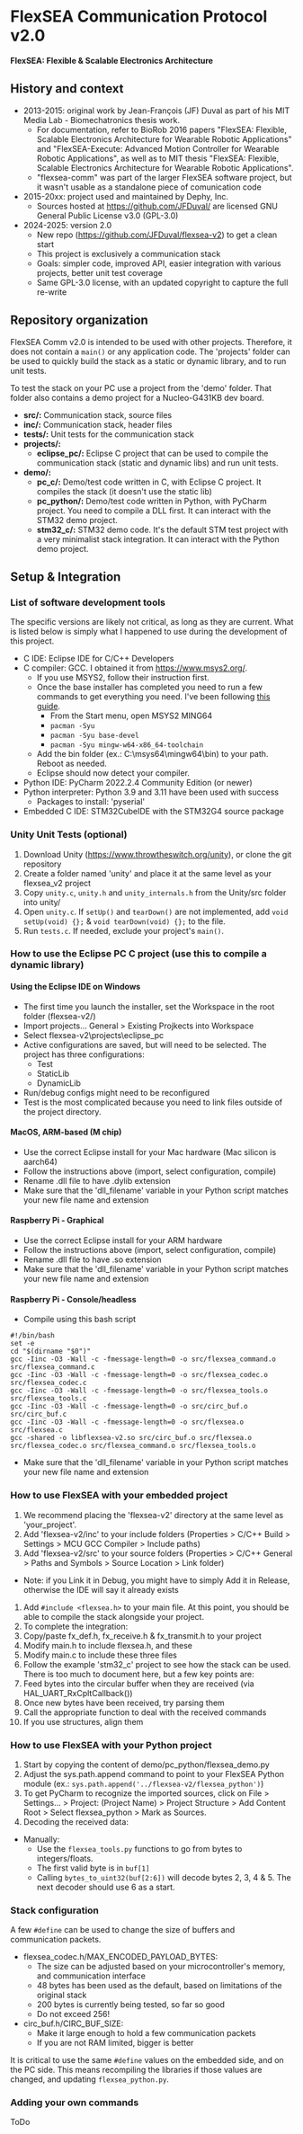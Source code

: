# FlexSEA Communication Protocol v2.0

**FlexSEA: Flexible & Scalable Electronics Architecture**

## History and context

- 2013-2015: original work by Jean-François (JF) Duval as part of his MIT Media Lab - Biomechatronics thesis work.
  - For documentation, refer to BioRob 2016 papers "FlexSEA: Flexible, Scalable Electronics Architecture for Wearable Robotic Applications" and "FlexSEA-Execute: Advanced Motion Controller for Wearable Robotic Applications", as well as to MIT thesis "FlexSEA: Flexible, Scalable Electronics Architecture for Wearable Robotic Applications".
  - "flexsea-comm" was part of the larger FlexSEA software project, but it wasn't usable as a standalone piece of comunication code
- 2015-20xx: project used and maintained by Dephy, Inc.
  - Sources hosted at https://github.com/JFDuval/ are licensed GNU General Public License v3.0 (GPL-3.0)
- 2024-2025: version 2.0
  - New repo (https://github.com/JFDuval/flexsea-v2) to get a clean start
  - This project is exclusively a communication stack
  - Goals: simpler code, improved API, easier integration with various projects, better unit test coverage
  - Same GPL-3.0 license, with an updated copyright to capture the full re-write

## Repository organization

FlexSEA Comm v2.0 is intended to be used with other projects. Therefore, it does not contain a `main()` or any application code. The 'projects' folder can be used to quickly build the stack as a static or dynamic library, and to run unit tests.

To test the stack on your PC use a project from the 'demo' folder. That folder also contains a demo project for a Nucleo-G431KB dev board.

- **src/:** Communication stack, source files
- **inc/:** Communication stack, header files
- **tests/:** Unit tests for the communication stack
- **projects/:**
  - **eclipse_pc/:** Eclipse C project that can be used to compile the communication stack (static and dynamic libs) and run unit tests.
- **demo/:**
  - **pc_c/:** Demo/test code written in C, with Eclipse C project. It compiles the stack (it doesn't use the static lib)
  - **pc_python/:** Demo/test code written in Python, with PyCharm project. You need to compile a DLL first. It can interact with the STM32 demo project.
  - **stm32_c/:** STM32 demo code. It's the default STM test project with a very minimalist stack integration. It can interact with the Python demo project.

## Setup & Integration

### List of software development tools

The specific versions are likely not critical, as long as they are current. What is listed below is simply what I happened to use during the development of this project.

- C IDE: Eclipse IDE for C/C++ Developers
- C compiler: GCC. I obtained it from https://www.msys2.org/.
  - If you use MSYS2, follow their instruction first.
  - Once the base installer has completed you need to run a few commands to get everything you need. I've been following [this guide](C:\msys64\mingw64\bin).
    - From the Start menu, open MSYS2 MING64
	- `pacman -Syu`
	- `pacman -Syu base-devel`
	- `pacman -Syu mingw-w64-x86_64-toolchain`
  - Add the bin folder (ex.: C:\msys64\mingw64\bin) to your path. Reboot as needed.
  - Eclipse should now detect your compiler.
- Python IDE: PyCharm 2022.2.4 Community Edition (or newer)
- Python interpreter: Python 3.9 and 3.11 have been used with success
  - Packages to install: 'pyserial'
- Embedded C IDE: STM32CubeIDE with the STM32G4 source package

### Unity Unit Tests (optional)

1. Download Unity (https://www.throwtheswitch.org/unity), or clone the git repository
1. Create a folder named 'unity' and place it at the same level as your flexsea_v2 project
1. Copy `unity.c`, `unity.h` and `unity_internals.h` from the Unity/src folder into unity/ 
1. Open `unity.c`. If `setUp()` and `tearDown()` are not implemented, add `void setUp(void) {};` & `void tearDown(void) {};` to the file.
1. Run `tests.c`. If needed, exclude your project's `main()`.

### How to use the Eclipse PC C project (use this to compile a dynamic library)

#### Using the Eclipse IDE on Windows

- The first time you launch the installer, set the Workspace in the root folder (flexsea-v2/)
- Import projects... General > Existing Projkects into Workspace
- Select flexsea-v2\projects\eclipse_pc
- Active configurations are saved, but will need to be selected. The project has three configurations:
  - Test
  - StaticLib
  - DynamicLib
- Run/debug configs might need to be reconfigured
- Test is the most complicated because you need to link files outside of the project directory.

#### MacOS, ARM-based (M chip)

- Use the correct Eclipse install for your Mac hardware (Mac silicon is aarch64)
- Follow the instructions above (import, select configuration, compile)
- Rename .dll file to have .dylib extension
- Make sure that the 'dll_filename' variable in your Python script matches your new file name and extension

#### Raspberry Pi - Graphical

- Use the correct Eclipse install for your ARM hardware
- Follow the instructions above (import, select configuration, compile)
- Rename .dll file to have .so extension
- Make sure that the 'dll_filename' variable in your Python script matches your new file name and extension

#### Raspberry Pi - Console/headless

- Compile using this bash script

```
#!/bin/bash
set -e
cd "$(dirname "$0")"
gcc -Iinc -O3 -Wall -c -fmessage-length=0 -o src/flexsea_command.o src/flexsea_command.c
gcc -Iinc -O3 -Wall -c -fmessage-length=0 -o src/flexsea_codec.o src/flexsea_codec.c
gcc -Iinc -O3 -Wall -c -fmessage-length=0 -o src/flexsea_tools.o src/flexsea_tools.c
gcc -Iinc -O3 -Wall -c -fmessage-length=0 -o src/circ_buf.o src/circ_buf.c
gcc -Iinc -O3 -Wall -c -fmessage-length=0 -o src/flexsea.o src/flexsea.c
gcc -shared -o libflexsea-v2.so src/circ_buf.o src/flexsea.o src/flexsea_codec.o src/flexsea_command.o src/flexsea_tools.o
```

- Make sure that the 'dll_filename' variable in your Python script matches your new file name and extension

### How to use FlexSEA with your embedded project

1. We recommend placing the 'flexsea-v2' directory at the same level as 'your_project'.
1. Add 'flexsea-v2/inc' to your include folders (Properties > C/C++ Build > Settings > MCU GCC Compiler > Include paths)
1. Add 'flexsea-v2/src' to your source folders (Properties > C/C++ General > Paths and Symbols > Source Location > Link folder)
  - Note: if you Link it in Debug, you might have to simply Add it in Release, otherwise the IDE will say it already exists
1. Add `#include <flexsea.h>` to your main file. At this point, you should be able to compile the stack alongside your project.
1. To complete the integration:
  1. Copy/paste fx_def.h, fx_receive.h & fx_transmit.h to your project
  1. Modify main.h to include flexsea.h, and these
  1. Modify main.c to include these three files
1. Follow the example 'stm32_c' project to see how the stack can be used. There is too much to document here, but a few key points are:
  1. Feed bytes into the circular buffer when they are received (via HAL_UART_RxCpltCallback())
  1. Once new bytes have been received, try parsing them
  1. Call the appropriate function to deal with the received commands
  1. If you use structures, align them

### How to use FlexSEA with your Python project

1. Start by copying the content of demo/pc_python/flexsea_demo.py
1. Adjust the sys.path.append command to point to your FlexSEA Python module (ex.: `sys.path.append('../flexsea-v2/flexsea_python')`)
1. To get PyCharm to recognize the imported sources, click on File > Settings... > Project: (Project Name) > Project Structure > Add Content Root > Select flexsea_python > Mark as Sources.
1. Decoding the received data:
  - Manually:
    - Use the `flexsea_tools.py` functions to go from bytes to integers/floats.
	- The first valid byte is in `buf[1]`
	- Calling `bytes_to_uint32(buf[2:6])` will decode bytes 2, 3, 4 & 5. The next decoder should use 6 as a start.

### Stack configuration

A few `#define` can be used to change the size of buffers and communication packets.

- flexsea_codec.h/MAX_ENCODED_PAYLOAD_BYTES:
  - The size can be adjusted based on your microcontroller's memory, and communication interface
  - 48 bytes has been used as the default, based on limitations of the original stack
  - 200 bytes is currently being tested, so far so good
  - Do not exceed 256!
- circ_buf.h/CIRC_BUF_SIZE:
  - Make it large enough to hold a few communication packets
  - If you are not RAM limited, bigger is better

It is critical to use the same `#define` values on the embedded side, and on the PC side. This means recompiling the libraries if those values are changed, and updating `flexsea_python.py`.

### Adding your own commands

ToDo
